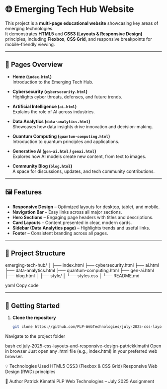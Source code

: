 # 🌐 Emerging Tech Hub Website

This project is a **multi-page educational website** showcasing key areas of emerging technologies.  
It demonstrates **HTML5** and **CSS3 (Layouts & Responsive Design)** principles, including **Flexbox**, **CSS Grid**, and responsive breakpoints for mobile-friendly viewing.  

---

## 📖 Pages Overview

- **Home (`index.html`)**  
  Introduction to the Emerging Tech Hub.

- **Cybersecurity (`cybersecurity.html`)**  
  Highlights cyber threats, defenses, and future trends.

- **Artificial Intelligence (`ai.html`)**  
  Explains the role of AI across industries.

- **Data Analytics (`data-analytics.html`)**  
  Showcases how data insights drive innovation and decision-making.

- **Quantum Computing (`quantum-computing.html`)**  
  Introduction to quantum principles and applications.

- **Generative AI (`gen-ai.html` / `genai.html`)**  
  Explores how AI models create new content, from text to images.

- **Community Blog (`blog.html`)**  
  A space for discussions, updates, and tech community contributions.

---

## 🖼️ Features

- **Responsive Design** – Optimized layouts for desktop, tablet, and mobile.  
- **Navigation Bar** – Easy links across all major sections.  
- **Hero Sections** – Engaging page headers with titles and descriptions.  
- **Card Layouts** – Content presented in clear, modern cards.  
- **Sidebar (Data Analytics page)** – Highlights trends and useful links.  
- **Footer** – Consistent branding across all pages.  

---

## 📂 Project Structure

emerging-tech-hub/
│
├── index.html
├── cybersecurity.html
├── ai.html
├── data-analytics.html
├── quantum-computing.html
├── gen-ai.html
├── blog.html
│
├── style/
│ └── styles.css
│
└── README.md

yaml
Copy code

---

## 🚀 Getting Started

1. **Clone the repository**  
   ```bash
   git clone https://github.com/PLP-WebTechnologies/july-2025-css-layouts-and-responsive-design-patrickkimathi.git
Navigate to the project folder

bash
cd july-2025-css-layouts-and-responsive-design-patrickkimathi
Open in browser
Just open any .html file (e.g., index.html) in your preferred web browser.

💡 Technologies Used
HTML5
CSS3 (Flexbox & CSS Grid)
Responsive Web Design (RWD) principles

📌 Author
Patrick Kimathi
PLP Web Technologies – July 2025 Assignment

